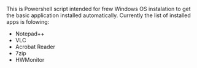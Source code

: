 This is Powershell script intended for frew Windows OS instalation to get the basic application installed automatically.
Currently the list of installed apps is folowing:
  * Notepad++
  * VLC
  * Acrobat Reader
  * 7zip
  * HWMonitor
